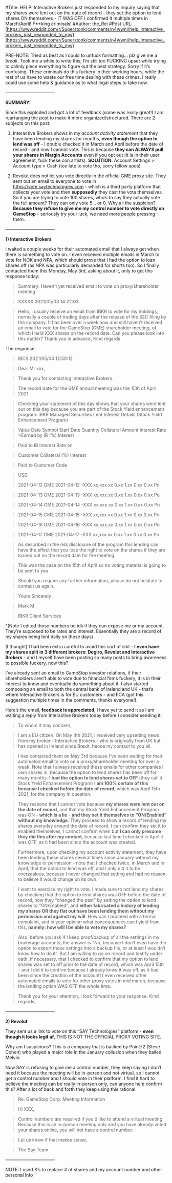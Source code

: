 #Title: HELP! Interactive Brokers just responded to my inquiry saying that my shares were lent out on the date of record - they set the option to lend shares ON themselves - IT WAS OFF I confirmed it multiple times in March/April! F**king criminals!
#Author: the_Rei
#Post URL: [https://www.reddit.com/r/Superstonk/comments/n4wwni/help_interactive_brokers_just_responded_to_my/](https://www.reddit.com/r/Superstonk/comments/n4wwni/help_interactive_brokers_just_responded_to_my/)


PRE-NOTE: Tried as best as I could to unfuck formatting... plz give me a *break*. Took me a while to write this, I’m still too FUCKING upset while trying to calmly piece everything to figure out the best strategy. Sorry if it’s confusing. These criminals do this fuckery in their working hours, while the rest of us have to waste our free time dealing with these crimes. I really could use some help & guidance as to what legal steps to take now.

———————————

**SUMMARY:**

Since this exploded and got a lot of feedback (some was really great!) I am rearranging the post to make it more organized/structured. There are 2 subjects on this post:

1) Interactive Brokers shows in my *account activity statement* that they have been lending my shares for months, **even though the option to lend was off** - I double checked it in March and April before the date of record - and now I cannot vote. This is because **they can ALWAYS pull your shares in Margin Accounts** even if you opt out (it is in their user agreement, fuck these con artists). **SOLUTION**: Account Settings > Account type > Cash (too late to vote tho, sorry fellow apes)

2) Revolut does not let you vote directly in the official GME proxy site. They sent out an email to everyone to vote in https://vote.saytechnologies.com - which is a third party platform that collects your vote and then **supposedly** they cast the vote themselves. So if you are trying to vote 100 shares, who’s to say they actually vote the full amount? They can only vote 5... or 0. Why all the suspicion? **Because they refuse to give me my control number to vote directly on GameStop** - seriously try your luck, we need more people pressing them.

———————————

**1) Interactive Brokers**

I waited a couple weeks for their automated email that I always get when there is something to vote on. I even received multiple emails in March to vote for NOK and NPA, which should prove that I had the option to loan shares off (as NPA was particularly demanded for shorts too). So I finally contacted them this Monday, May 3rd, asking about it, only to get this response today:

>Summary: Haven’t yet received email to vote on proxy/shareholder meeting

>XXXXX 2021/05/03 14:22:03

>Hello, I usually receive an email from IBKR to vote for my holdings, normally a couple of trading days after the release of the SEC filing by the company. It has been over a week now and still haven’t received an email to vote for the GameStop (GME) shareholder meeting, of which I held XXX shares on the record date. Can you please look into this matter? Thank you in advance, Kind regards

The response:

>IBCS 2021/05/04 12:50:12

>Dear Mr xxx, 

>Thank you for contacting Interactive Brokers. 

>The record date for the GME annual meeting was the 15th of April 2021.

>Checking your statement of this day shows that your shares were lent out on this day because you are part of the Stock Yield enhancement program: 
IBKR Managed Securities Lent Interest Details (Stock Yield Enhancement Program) 

>Value Date Symbol Start Date Quantity Collateral Amount Interest Rate >Earned by IB (%) Interest 

>Paid to IB Interest Rate on 

>Customer Collateral (%) Interest 

>Paid to Customer Code 

>USD 

>2021-04-12 GME 2021-04-12 -XXX xx,xxx.xx 0.xx 1.xx 0.xx 0.xx Po 

>2021-04-13 GME 2021-04-13 -XXX xx,xxx.xx 0.xx 1.xx 0.xx 0.xx Po 

>2021-04-14 GME 2021-04-14 -XXX xx,xxx.xx 0.xx 1.xx 0.xx 0.xx Po 

>2021-04-15 GME 2021-04-15 -XXX xx,xxx.xx 0.xx 1.xx 0.xx 0.xx Po 

>2021-04-16 GME 2021-04-16 -XXX xx,xxx.xx 0.xx 1.xx 0.xx 0.xx Po 

>2021-04-17 GME 2021-04-17 -XXX xx,xxx.xx 0.xx 1.xx 0.xx 0.xx Po 

>As described in the risk disclosure of the program this lending can have the effect that you lose the right to vote on the shares if they are loaned out on the record date for the meeting. 

>This was the case on the 15th of April so no voting material is going to be sent to you. 

>Should you require any further information, please do not hesitate to contact us again. 

>Yours Sincerely 

>Mark M 

>IBKR Client Services 

^(Note I edited those numbers bc idk if they can expose me or my account. They’re supposed to be rates and interest. Essentially they are a record of my shares being lent daily on those days)

(I thought) I had been extra careful to avoid this sort of shit - **I even have my shares split in 3 different brokers: Degiro, Revolut and Interactive Brokers** - and I myself have been posting so many posts to bring awareness to possible fuckery, now this?

I’ve already sent an email to GameStop investor relations, if their shareholders aren’t able to vote due to financial firms fuckery, it is in their interest to know and eventually do something about it. I also started composing an email to both the central bank of Ireland and UK - that’s where Interactive Brokers is for EU customers - and FCA (got this suggestion multiple times in the comments, thanks everyone!).

Here’s the email, **feedback is appreciated**, I have yet to send it as I am waiting a reply from Interactive Brokers today before I consider sending it:

>To whom it may concern,

>I am a EU citizen. On May 4th 2021, I received very upsetting news from my broker - Interactive Brokers - who is originally from UK but has opened in Ireland since Brexit, hence my contact to you all.

>I had contacted them on May 3rd because I’ve been waiting for their automated email to vote on a proxy/shareholder meeting for over a week. Note that I always received these emails for other companies I own shares in, because the option to lend shares has been off for many months. **I had the option to lend shares set to OFF** (they call it Stock Yield Enhancement Program) **I am 100% certain of this because I checked before the date of record**, which was April 15th 2021, for the company in question. 

>They respond that I cannot vote because **my shares were lent out on the date of record**, and that my Stock Yield Enhancement Program was ON - **which is a lie** - **and they set it themselves to “ON/Enabled” without my knowledge**. They proceed to show a record of lending my shares everyday around the date of record. I can confirm they set it to enabled themselves, I cannot confirm when but **I can only presume they did this after my contact**, because last time I checked in April it was OFF, as it had been since the account was created.

>Furthermore, upon checking my account activity statement, they have been lending these shares several times since January without my knowledge or permission - note that I checked twice, in March and in April, that the option to lend was off, and I only did it to be overzealous, because I never changed that setting and had no reason to believe it would change on its own.

>I want to exercise my right to vote, I made sure to not lend my shares by checking that the option to lend shares was OFF before the date of record, now they “changed the past” by setting the option to lend shares to “ON/Enabled”, and **either fabricated a history of lending my shares OR they flat out have been lending them without my permission and against my will**. How can I proceed with a formal complaint, and in your opinion what consequences can I yield from this, **namely: how will I be able to vote my shares?**

>Also, before you ask if I keep proof/backup of all the settings in my brokerage accounts, the answer is “No, because I don’t even have the option to export those settings into a backup file, or at least I wouldn’t know how to do it”. But I am willing to go on record and testify under oath, if necessary, that I checked to confirm that my option to lend shares was set to off prior to the date of record, which was April 15th - and I did it to confirm because I already knew it was off, as it had been since the creation of the account! I even received other automated emails to vote for other proxy votes in mid march, because the lending option WAS OFF the whole time.

>Thank you for your attention, I look forward to your response. Kind regards,

———————————

**2) Revolut**

They sent us a link to vote on this “SAY Technologies” platform - **even though it looks legit af**, THIS IS NOT THE OFFICIAL PROXY VOTING SITE.

Why am I suspicious? This is a company that is backed by Point72 (Steve Cohen) who played a major role in the January collusion when they bailed Melvin.

Now SAY is refusing to give me a control number, they keep saying I don’t need it because the meeting will be in-person and not virtual, so I cannot get a control number and I should vote in their platform. I find it hard to believe the meeting can be really in-person only, can anyone help confirm this? After a lot of back and forth they keep using this rational:

>Re: GameStop Corp. Meeting Information

> Hi XXX,

>Control numbers are required if you'd like to attend a virtual meeting. Because this is an in-person meeting only and you have already voted your shares online, you will not have a control number.

>Let us know if that makes sense,

>The Say Team

———————————

NOTE: I used X’s to replace # of shares and my account number and other personal info
